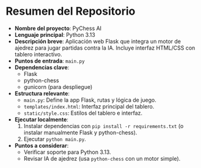 # Resumen del Repositorio

- **Nombre del proyecto**: PyChess AI
- **Lenguaje principal**: Python 3.13
- **Descripción breve**: Aplicación web Flask que integra un motor de ajedrez para jugar partidas contra la IA. Incluye interfaz HTML/CSS con tablero interactivo.
- **Puntos de entrada**: `main.py`
- **Dependencias clave**:
  - Flask
  - python-chess
  - gunicorn (para despliegue)
- **Estructura relevante**:
  - `main.py`: Define la app Flask, rutas y lógica de juego.
  - `templates/index.html`: Interfaz principal del tablero.
  - `static/style.css`: Estilos del tablero e interfaz.
- **Ejecutar localmente**:
  1. Instalar dependencias con `pip install -r requirements.txt` (o instalar manualmente Flask y python-chess).
  2. Ejecutar `python main.py`.
- **Puntos a considerar**:
  - Verificar soporte para Python 3.13.
  - Revisar IA de ajedrez (usa `python-chess` con un motor simple).